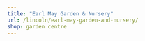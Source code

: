 ```yaml
---
title: "Earl May Garden & Nursery"
url: /lincoln/earl-may-garden-and-nursery/
shop: garden centre
---
```

